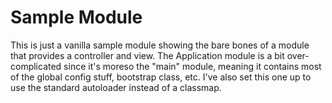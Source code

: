 Sample Module
=============

This is just a vanilla sample module showing the bare bones of a module that
provides a controller and view. The Application module is a bit over-complicated
since it's moreso the "main" module, meaning it contains most of the global
config stuff, bootstrap class, etc. I've also set this one up to use the
standard autoloader instead of a classmap.
